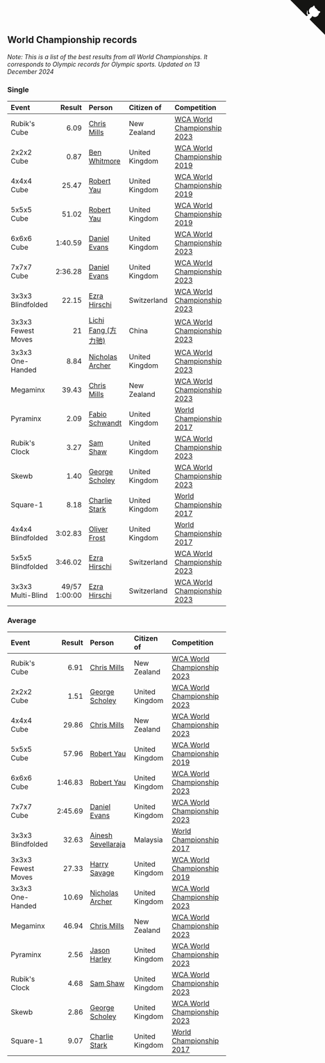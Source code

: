 ## World Championship records

*Note: This is a list of the best results from all World Championships. It corresponds to Olympic records for Olympic sports.*
*Updated on 13 December 2024*


### Single

| Event | Result | Person | Citizen of | Competition |
| :--- | ---: | :--- | :--- | :--- |
| Rubik's Cube | 6.09 | [Chris Mills](https://www.worldcubeassociation.org/persons/2014MILL04) | New Zealand | [WCA World Championship 2023](https://www.worldcubeassociation.org/competitions/WC2023) |
| 2x2x2 Cube | 0.87 | [Ben Whitmore](https://www.worldcubeassociation.org/persons/2009WHIT01) | United Kingdom | [WCA World Championship 2019](https://www.worldcubeassociation.org/competitions/WC2019) |
| 4x4x4 Cube | 25.47 | [Robert Yau](https://www.worldcubeassociation.org/persons/2009YAUR01) | United Kingdom | [WCA World Championship 2019](https://www.worldcubeassociation.org/competitions/WC2019) |
| 5x5x5 Cube | 51.02 | [Robert Yau](https://www.worldcubeassociation.org/persons/2009YAUR01) | United Kingdom | [WCA World Championship 2019](https://www.worldcubeassociation.org/competitions/WC2019) |
| 6x6x6 Cube | 1:40.59 | [Daniel Evans](https://www.worldcubeassociation.org/persons/2016EVAN06) | United Kingdom | [WCA World Championship 2023](https://www.worldcubeassociation.org/competitions/WC2023) |
| 7x7x7 Cube | 2:36.28 | [Daniel Evans](https://www.worldcubeassociation.org/persons/2016EVAN06) | United Kingdom | [WCA World Championship 2023](https://www.worldcubeassociation.org/competitions/WC2023) |
| 3x3x3 Blindfolded | 22.15 | [Ezra Hirschi](https://www.worldcubeassociation.org/persons/2019HIRS01) | Switzerland | [WCA World Championship 2023](https://www.worldcubeassociation.org/competitions/WC2023) |
| 3x3x3 Fewest Moves | 21 | [Lichi Fang (方力驰)](https://www.worldcubeassociation.org/persons/2018FANG03) | China | [WCA World Championship 2023](https://www.worldcubeassociation.org/competitions/WC2023) |
| 3x3x3 One-Handed | 8.84 | [Nicholas Archer](https://www.worldcubeassociation.org/persons/2020ARCH01) | United Kingdom | [WCA World Championship 2023](https://www.worldcubeassociation.org/competitions/WC2023) |
| Megaminx | 39.43 | [Chris Mills](https://www.worldcubeassociation.org/persons/2014MILL04) | New Zealand | [WCA World Championship 2023](https://www.worldcubeassociation.org/competitions/WC2023) |
| Pyraminx | 2.09 | [Fabio Schwandt](https://www.worldcubeassociation.org/persons/2014SCHW02) | United Kingdom | [World Championship 2017](https://www.worldcubeassociation.org/competitions/WC2017) |
| Rubik's Clock | 3.27 | [Sam Shaw](https://www.worldcubeassociation.org/persons/2016SHAW02) | United Kingdom | [WCA World Championship 2023](https://www.worldcubeassociation.org/competitions/WC2023) |
| Skewb | 1.40 | [George Scholey](https://www.worldcubeassociation.org/persons/2015SCHO05) | United Kingdom | [WCA World Championship 2023](https://www.worldcubeassociation.org/competitions/WC2023) |
| Square-1 | 8.18 | [Charlie Stark](https://www.worldcubeassociation.org/persons/2014STAR05) | United Kingdom | [World Championship 2017](https://www.worldcubeassociation.org/competitions/WC2017) |
| 4x4x4 Blindfolded | 3:02.83 | [Oliver Frost](https://www.worldcubeassociation.org/persons/2012FROS01) | United Kingdom | [World Championship 2017](https://www.worldcubeassociation.org/competitions/WC2017) |
| 5x5x5 Blindfolded | 3:46.02 | [Ezra Hirschi](https://www.worldcubeassociation.org/persons/2019HIRS01) | Switzerland | [WCA World Championship 2023](https://www.worldcubeassociation.org/competitions/WC2023) |
| 3x3x3 Multi-Blind | 49/57 1:00:00 | [Ezra Hirschi](https://www.worldcubeassociation.org/persons/2019HIRS01) | Switzerland | [WCA World Championship 2023](https://www.worldcubeassociation.org/competitions/WC2023) |

### Average

| Event | Result | Person | Citizen of | Competition |
| :--- | ---: | :--- | :--- | :--- |
| Rubik's Cube | 6.91 | [Chris Mills](https://www.worldcubeassociation.org/persons/2014MILL04) | New Zealand | [WCA World Championship 2023](https://www.worldcubeassociation.org/competitions/WC2023) |
| 2x2x2 Cube | 1.51 | [George Scholey](https://www.worldcubeassociation.org/persons/2015SCHO05) | United Kingdom | [WCA World Championship 2023](https://www.worldcubeassociation.org/competitions/WC2023) |
| 4x4x4 Cube | 29.86 | [Chris Mills](https://www.worldcubeassociation.org/persons/2014MILL04) | New Zealand | [WCA World Championship 2023](https://www.worldcubeassociation.org/competitions/WC2023) |
| 5x5x5 Cube | 57.96 | [Robert Yau](https://www.worldcubeassociation.org/persons/2009YAUR01) | United Kingdom | [WCA World Championship 2019](https://www.worldcubeassociation.org/competitions/WC2019) |
| 6x6x6 Cube | 1:46.83 | [Robert Yau](https://www.worldcubeassociation.org/persons/2009YAUR01) | United Kingdom | [WCA World Championship 2023](https://www.worldcubeassociation.org/competitions/WC2023) |
| 7x7x7 Cube | 2:45.69 | [Daniel Evans](https://www.worldcubeassociation.org/persons/2016EVAN06) | United Kingdom | [WCA World Championship 2023](https://www.worldcubeassociation.org/competitions/WC2023) |
| 3x3x3 Blindfolded | 32.63 | [Ainesh Sevellaraja](https://www.worldcubeassociation.org/persons/2012SEVE01) | Malaysia | [World Championship 2017](https://www.worldcubeassociation.org/competitions/WC2017) |
| 3x3x3 Fewest Moves | 27.33 | [Harry Savage](https://www.worldcubeassociation.org/persons/2013SAVA01) | United Kingdom | [WCA World Championship 2019](https://www.worldcubeassociation.org/competitions/WC2019) |
| 3x3x3 One-Handed | 10.69 | [Nicholas Archer](https://www.worldcubeassociation.org/persons/2020ARCH01) | United Kingdom | [WCA World Championship 2023](https://www.worldcubeassociation.org/competitions/WC2023) |
| Megaminx | 46.94 | [Chris Mills](https://www.worldcubeassociation.org/persons/2014MILL04) | New Zealand | [WCA World Championship 2023](https://www.worldcubeassociation.org/competitions/WC2023) |
| Pyraminx | 2.56 | [Jason Harley](https://www.worldcubeassociation.org/persons/2016HARL01) | United Kingdom | [WCA World Championship 2023](https://www.worldcubeassociation.org/competitions/WC2023) |
| Rubik's Clock | 4.68 | [Sam Shaw](https://www.worldcubeassociation.org/persons/2016SHAW02) | United Kingdom | [WCA World Championship 2023](https://www.worldcubeassociation.org/competitions/WC2023) |
| Skewb | 2.86 | [George Scholey](https://www.worldcubeassociation.org/persons/2015SCHO05) | United Kingdom | [WCA World Championship 2023](https://www.worldcubeassociation.org/competitions/WC2023) |
| Square-1 | 9.07 | [Charlie Stark](https://www.worldcubeassociation.org/persons/2014STAR05) | United Kingdom | [World Championship 2017](https://www.worldcubeassociation.org/competitions/WC2017) |


<a href="https://github.com/simonkellly/wca_statistics_uk" class="github-corner" aria-label="View source on Github"><svg width="80" height="80" viewBox="0 0 250 250" style="fill:#151513; color:#fff; position: absolute; top: 0; border: 0; right: 0;" aria-hidden="true"><path d="M0,0 L115,115 L130,115 L142,142 L250,250 L250,0 Z"></path><path d="M128.3,109.0 C113.8,99.7 119.0,89.6 119.0,89.6 C122.0,82.7 120.5,78.6 120.5,78.6 C119.2,72.0 123.4,76.3 123.4,76.3 C127.3,80.9 125.5,87.3 125.5,87.3 C122.9,97.6 130.6,101.9 134.4,103.2" fill="currentColor" style="transform-origin: 130px 106px;" class="octo-arm"></path><path d="M115.0,115.0 C114.9,115.1 118.7,116.5 119.8,115.4 L133.7,101.6 C136.9,99.2 139.9,98.4 142.2,98.6 C133.8,88.0 127.5,74.4 143.8,58.0 C148.5,53.4 154.0,51.2 159.7,51.0 C160.3,49.4 163.2,43.6 171.4,40.1 C171.4,40.1 176.1,42.5 178.8,56.2 C183.1,58.6 187.2,61.8 190.9,65.4 C194.5,69.0 197.7,73.2 200.1,77.6 C213.8,80.2 216.3,84.9 216.3,84.9 C212.7,93.1 206.9,96.0 205.4,96.6 C205.1,102.4 203.0,107.8 198.3,112.5 C181.9,128.9 168.3,122.5 157.7,114.1 C157.9,116.9 156.7,120.9 152.7,124.9 L141.0,136.5 C139.8,137.7 141.6,141.9 141.8,141.8 Z" fill="currentColor" class="octo-body"></path></svg></a><style>.github-corner:hover .octo-arm{animation:octocat-wave 560ms ease-in-out}@keyframes octocat-wave{0%,100%{transform:rotate(0)}20%,60%{transform:rotate(-25deg)}40%,80%{transform:rotate(10deg)}}@media (max-width:500px){.github-corner:hover .octo-arm{animation:none}.github-corner .octo-arm{animation:octocat-wave 560ms ease-in-out}}</style>
